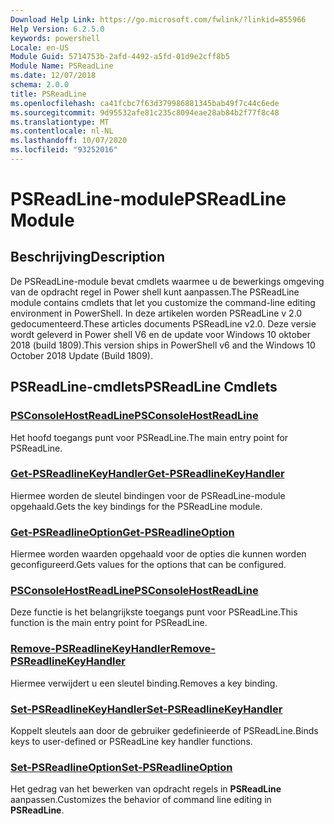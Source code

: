 ```yaml
---
Download Help Link: https://go.microsoft.com/fwlink/?linkid=855966
Help Version: 6.2.5.0
keywords: powershell
Locale: en-US
Module Guid: 5714753b-2afd-4492-a5fd-01d9e2cff8b5
Module Name: PSReadLine
ms.date: 12/07/2018
schema: 2.0.0
title: PSReadLine
ms.openlocfilehash: ca41fcbc7f63d379986881345bab49f7c44c6ede
ms.sourcegitcommit: 9d95532afe81c235c8094eae28ab84b2f77f8c48
ms.translationtype: MT
ms.contentlocale: nl-NL
ms.lasthandoff: 10/07/2020
ms.locfileid: "93252016"
---
```

# <span data-ttu-id="0b837-103">PSReadLine-module</span><span class="sxs-lookup"><span data-stu-id="0b837-103">PSReadLine Module</span></span>

## <span data-ttu-id="0b837-104">Beschrijving</span><span class="sxs-lookup"><span data-stu-id="0b837-104">Description</span></span>

<span data-ttu-id="0b837-105">De PSReadLine-module bevat cmdlets waarmee u de bewerkings omgeving van de opdracht regel in Power shell kunt aanpassen.</span><span class="sxs-lookup"><span data-stu-id="0b837-105">The PSReadLine module contains cmdlets that let you customize the command-line editing environment in PowerShell.</span></span> <span data-ttu-id="0b837-106">In deze artikelen worden PSReadLine v 2.0 gedocumenteerd.</span><span class="sxs-lookup"><span data-stu-id="0b837-106">These articles documents PSReadLine v2.0.</span></span> <span data-ttu-id="0b837-107">Deze versie wordt geleverd in Power shell V6 en de update voor Windows 10 oktober 2018 (build 1809).</span><span class="sxs-lookup"><span data-stu-id="0b837-107">This version ships in PowerShell v6 and the Windows 10 October 2018 Update (Build 1809).</span></span>

## <span data-ttu-id="0b837-108">PSReadLine-cmdlets</span><span class="sxs-lookup"><span data-stu-id="0b837-108">PSReadLine Cmdlets</span></span>

### [<span data-ttu-id="0b837-109">PSConsoleHostReadLine</span><span class="sxs-lookup"><span data-stu-id="0b837-109">PSConsoleHostReadLine</span></span>](PSConsoleHostReadLine.md)
<span data-ttu-id="0b837-110">Het hoofd toegangs punt voor PSReadLine.</span><span class="sxs-lookup"><span data-stu-id="0b837-110">The main entry point for PSReadLine.</span></span>

### [<span data-ttu-id="0b837-111">Get-PSReadlineKeyHandler</span><span class="sxs-lookup"><span data-stu-id="0b837-111">Get-PSReadlineKeyHandler</span></span>](Get-PSReadlineKeyHandler.md)
<span data-ttu-id="0b837-112">Hiermee worden de sleutel bindingen voor de PSReadLine-module opgehaald.</span><span class="sxs-lookup"><span data-stu-id="0b837-112">Gets the key bindings for the PSReadLine module.</span></span>

### [<span data-ttu-id="0b837-113">Get-PSReadlineOption</span><span class="sxs-lookup"><span data-stu-id="0b837-113">Get-PSReadlineOption</span></span>](Get-PSReadlineOption.md)
<span data-ttu-id="0b837-114">Hiermee worden waarden opgehaald voor de opties die kunnen worden geconfigureerd.</span><span class="sxs-lookup"><span data-stu-id="0b837-114">Gets values for the options that can be configured.</span></span>

### [<span data-ttu-id="0b837-115">PSConsoleHostReadLine</span><span class="sxs-lookup"><span data-stu-id="0b837-115">PSConsoleHostReadLine</span></span>](PSConsoleHostReadLine.md)
<span data-ttu-id="0b837-116">Deze functie is het belangrijkste toegangs punt voor PSReadLine.</span><span class="sxs-lookup"><span data-stu-id="0b837-116">This function is the main entry point for PSReadLine.</span></span>

### [<span data-ttu-id="0b837-117">Remove-PSReadlineKeyHandler</span><span class="sxs-lookup"><span data-stu-id="0b837-117">Remove-PSReadlineKeyHandler</span></span>](Remove-PSReadlineKeyHandler.md)
<span data-ttu-id="0b837-118">Hiermee verwijdert u een sleutel binding.</span><span class="sxs-lookup"><span data-stu-id="0b837-118">Removes a key binding.</span></span>

### [<span data-ttu-id="0b837-119">Set-PSReadlineKeyHandler</span><span class="sxs-lookup"><span data-stu-id="0b837-119">Set-PSReadlineKeyHandler</span></span>](Set-PSReadlineKeyHandler.md)
<span data-ttu-id="0b837-120">Koppelt sleutels aan door de gebruiker gedefinieerde of PSReadLine.</span><span class="sxs-lookup"><span data-stu-id="0b837-120">Binds keys to user-defined or PSReadLine key handler functions.</span></span>

### [<span data-ttu-id="0b837-121">Set-PSReadlineOption</span><span class="sxs-lookup"><span data-stu-id="0b837-121">Set-PSReadlineOption</span></span>](Set-PSReadlineOption.md)
<span data-ttu-id="0b837-122">Het gedrag van het bewerken van opdracht regels in **PSReadLine** aanpassen.</span><span class="sxs-lookup"><span data-stu-id="0b837-122">Customizes the behavior of command line editing in **PSReadLine**.</span></span>
